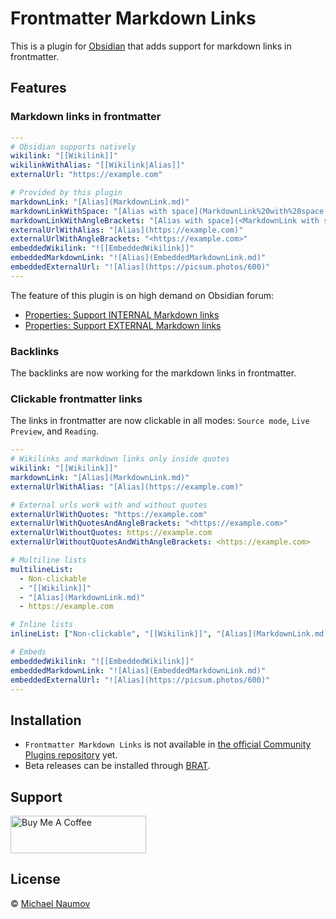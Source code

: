 # Frontmatter Markdown Links

This is a plugin for [Obsidian](https://obsidian.md/) that adds support for markdown links in frontmatter.

## Features

### Markdown links in frontmatter

```yaml
---
# Obsidian supports natively
wikilink: "[[Wikilink]]"
wikilinkWithAlias: "[[Wikilink|Alias]]"
externalUrl: "https://example.com"

# Provided by this plugin
markdownLink: "[Alias](MarkdownLink.md)"
markdownLinkWithSpace: "[Alias with space](MarkdownLink%20with%20space.md)"
markdownLinkWithAngleBrackets: "[Alias with space](<MarkdownLink with space.md>)"
externalUrlWithAlias: "[Alias](https://example.com)"
externalUrlWithAngleBrackets: "<https://example.com>"
embeddedWikilink: "![[EmbeddedWikilink]]"
embeddedMarkdownLink: "![Alias](EmbeddedMarkdownLink.md)"
embeddedExternalUrl: "![Alias](https://picsum.photos/600)"
---
```

The feature of this plugin is on high demand on Obsidian forum:

- [Properties: Support INTERNAL Markdown links](https://forum.obsidian.md/t/properties-support-external-markdown-links/76918)
- [Properties: Support EXTERNAL Markdown links](https://forum.obsidian.md/t/properties-support-internal-markdown-links/63825/)

### Backlinks

The backlinks are now working for the markdown links in frontmatter.

### Clickable frontmatter links

The links in frontmatter are now clickable in all modes: `Source mode`, `Live Preview`, and `Reading`.

```yaml
---
# Wikilinks and markdown links only inside quotes
wikilink: "[[Wikilink]]"
markdownLink: "[Alias](MarkdownLink.md)"
externalUrlWithAlias: "[Alias](https://example.com)"

# External urls work with and without quotes
externalUrlWithQuotes: "https://example.com"
externalUrlWithQuotesAndAngleBrackets: "<https://example.com>"
externalUrlWithoutQuotes: https://example.com
externalUrlWithoutQuotesAndWithAngleBrackets: <https://example.com>

# Multiline lists
multilineList:
  - Non-clickable
  - "[[Wikilink]]"
  - "[Alias](MarkdownLink.md)"
  - https://example.com

# Inline lists
inlineList: ["Non-clickable", "[[Wikilink]]", "[Alias](MarkdownLink.md)", "https://example.com"]

# Embeds
embeddedWikilink: "![[EmbeddedWikilink]]"
embeddedMarkdownLink: "![Alias](EmbeddedMarkdownLink.md)"
embeddedExternalUrl: "![Alias](https://picsum.photos/600)"
---
```

## Installation

- `Frontmatter Markdown Links` is not available in [the official Community Plugins repository](https://obsidian.md/plugins) yet.
- Beta releases can be installed through [BRAT](https://github.com/TfTHacker/obsidian42-brat).

## Support

<a href="https://www.buymeacoffee.com/mnaoumov" target="_blank"><img src="https://cdn.buymeacoffee.com/buttons/v2/default-yellow.png" alt="Buy Me A Coffee" style="height: 60px !important;width: 217px !important;"></a>

## License

© [Michael Naumov](https://github.com/mnaoumov/)
